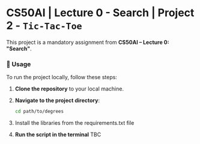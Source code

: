 # CS50AI | Lecture 0 - Search | Project 2 - `Tic-Tac-Toe`

This project is a mandatory assignment from **CS50AI – Lecture 0: "Search"**.

### 📌 Usage

To run the project locally, follow these steps:

1. **Clone the repository** to your local machine.

2. **Navigate to the project directory**:  
   ```sh
   cd path/to/degrees
   ```

3. Install the libraries from the requirements.txt file

4. **Run the script in the terminal** 
    TBC

<br>